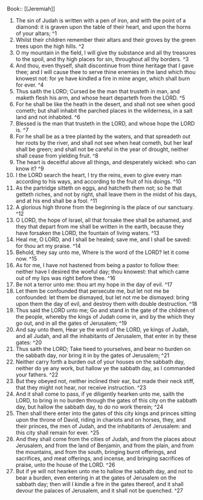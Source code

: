  Book:: [[Jeremiah]]
 1. The sin of Judah is written with a pen of iron, and with the point of a diamond: it is graven upon the table of their heart, and upon the horns of your altars; ^1
 2. Whilst their children remember their altars and their groves by the green trees upon the high hills. ^2
 3. O my mountain in the field, I will give thy substance and all thy treasures to the spoil, and thy high places for sin, throughout all thy borders. ^3
 4. And thou, even thyself, shalt discontinue from thine heritage that I gave thee; and I will cause thee to serve thine enemies in the land which thou knowest not: for ye have kindled a fire in mine anger, which shall burn for ever. ^4
 5. Thus saith the LORD; Cursed be the man that trusteth in man, and maketh flesh his arm, and whose heart departeth from the LORD. ^5
 6. For he shall be like the heath in the desert, and shall not see when good cometh; but shall inhabit the parched places in the wilderness, in a salt land and not inhabited. ^6
 7. Blessed is the man that trusteth in the LORD, and whose hope the LORD is. ^7
 8. For he shall be as a tree planted by the waters, and that spreadeth out her roots by the river, and shall not see when heat cometh, but her leaf shall be green; and shall not be careful in the year of drought, neither shall cease from yielding fruit. ^8
 9. The heart is deceitful above all things, and desperately wicked: who can know it? ^9
 10. I the LORD search the heart, I try the reins, even to give every man according to his ways, and according to the fruit of his doings. ^10
 11. As the partridge sitteth on eggs, and hatcheth them not; so he that getteth riches, and not by right, shall leave them in the midst of his days, and at his end shall be a fool. ^11
 12. A glorious high throne from the beginning is the place of our sanctuary. ^12
 13. O LORD, the hope of Israel, all that forsake thee shall be ashamed, and they that depart from me shall be written in the earth, because they have forsaken the LORD, the fountain of living waters. ^13
 14. Heal me, O LORD, and I shall be healed; save me, and I shall be saved: for thou art my praise. ^14
 15. Behold, they say unto me, Where is the word of the LORD? let it come now. ^15
 16. As for me, I have not hastened from being a pastor to follow thee: neither have I desired the woeful day; thou knowest: that which came out of my lips was right before thee. ^16
 17. Be not a terror unto me: thou art my hope in the day of evil. ^17
 18. Let them be confounded that persecute me, but let not me be confounded: let them be dismayed, but let not me be dismayed: bring upon them the day of evil, and destroy them with double destruction. ^18
 19. Thus said the LORD unto me; Go and stand in the gate of the children of the people, whereby the kings of Judah come in, and by the which they go out, and in all the gates of Jerusalem; ^19
 20. And say unto them, Hear ye the word of the LORD, ye kings of Judah, and all Judah, and all the inhabitants of Jerusalem, that enter in by these gates: ^20
 21. Thus saith the LORD; Take heed to yourselves, and bear no burden on the sabbath day, nor bring it in by the gates of Jerusalem; ^21
 22. Neither carry forth a burden out of your houses on the sabbath day, neither do ye any work, but hallow ye the sabbath day, as I commanded your fathers. ^22
 23. But they obeyed not, neither inclined their ear, but made their neck stiff, that they might not hear, nor receive instruction. ^23
 24. And it shall come to pass, if ye diligently hearken unto me, saith the LORD, to bring in no burden through the gates of this city on the sabbath day, but hallow the sabbath day, to do no work therein; ^24
 25. Then shall there enter into the gates of this city kings and princes sitting upon the throne of David, riding in chariots and on horses, they, and their princes, the men of Judah, and the inhabitants of Jerusalem: and this city shall remain for ever. ^25
 26. And they shall come from the cities of Judah, and from the places about Jerusalem, and from the land of Benjamin, and from the plain, and from the mountains, and from the south, bringing burnt offerings, and sacrifices, and meat offerings, and incense, and bringing sacrifices of praise, unto the house of the LORD. ^26
 27. But if ye will not hearken unto me to hallow the sabbath day, and not to bear a burden, even entering in at the gates of Jerusalem on the sabbath day; then will I kindle a fire in the gates thereof, and it shall devour the palaces of Jerusalem, and it shall not be quenched. ^27
